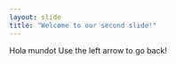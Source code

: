```yaml
---
layout: slide
title: "Welcome to our second slide!"
---
```

Hola mundot
Use the left arrow to go back!
